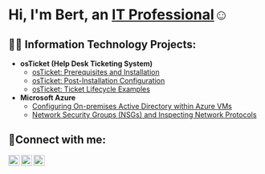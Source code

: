 <h1>Hi, I'm Bert, an <a href="https://linkedin.com/in/bertkistoo">IT Professional</a>☺</h1>

<h2>👨‍💻 Information Technology Projects:</h2>

- <b>osTicket (Help Desk Ticketing System)</b>
  - [osTicket: Prerequisites and Installation](https://github.com/bertkistoo/osticket-prereqs)
  - [osTicket: Post-Installation Configuration](https://github.com/bertkistoo/post-install-config)
  - [osTicket: Ticket Lifecycle Examples](https://github.com/bertkistoo/ticket-lifecycle)
- <b>Microsoft Azure</b>
  - [Configuring On-premises Active Directory within Azure VMs](https://github.com/bertkistoo/configure-ad)
  - [Network Security Groups (NSGs) and Inspecting Network Protocols](https://github.com/bertkistoo/azure-network-protocols)

<h2>🤳Connect with me:</h2>

[<img align="left" alt="Josh | Twitter" width="22px" src="https://cdn.jsdelivr.net/npm/simple-icons@v3/icons/twitter.svg" />][twitter]
[<img align="left" alt="Josh | LinkedIn" width="22px" src="https://cdn.jsdelivr.net/npm/simple-icons@v3/icons/linkedin.svg" />][linkedin]
[<img align="left" alt="Josh | Instagram" width="22px" src="https://cdn.jsdelivr.net/npm/simple-icons@v3/icons/instagram.svg" />][instagram]

[twitter]: https://twitter.com/
[instagram]: https://www.instagram.com/
[linkedin]: https://linkedin.com/in/
